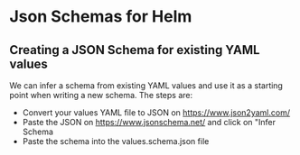 # Json Schemas for Helm

## Creating a JSON Schema for existing YAML values

We can infer a schema from existing YAML values and use it as a starting point when writing a new schema. The steps are:

* Convert your values YAML file to JSON on https://www.json2yaml.com/
* Paste the JSON on https://www.jsonschema.net/ and click on "Infer Schema
* Paste the schema into the values.schema.json file